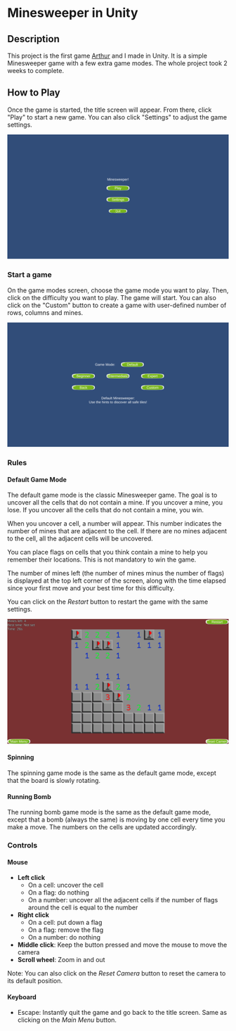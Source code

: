 # Minesweeper in Unity

## Description

This project is the first game [Arthur](https://github.com/ArthurChassaing) and I made in Unity. It is a simple Minesweeper game with a few extra game modes. The whole project took 2 weeks to complete.

## How to Play

Once the game is started, the title screen will appear. From there, click "Play" to start a new game. You can also click "Settings" to adjust the game settings.

![Title Screen](Screenshots/TitleScreen.png)

### Start a game

On the game modes screen, choose the game mode you want to play. Then, click on the difficulty you want to play. The game will start. You can also click on the "Custom" button to create a game with user-defined number of rows, columns and mines.

![Game Modes](Screenshots/GameModes.png)

### Rules

#### Default Game Mode

The default game mode is the classic Minesweeper game. The goal is to uncover all the cells that do not contain a mine. If you uncover a mine, you lose. If you uncover all the cells that do not contain a mine, you win.

When you uncover a cell, a number will appear. This number indicates the number of mines that are adjacent to the cell. If there are no mines adjacent to the cell, all the adjacent cells will be uncovered.

You can place flags on cells that you think contain a mine to help you remember their locations. This is not mandatory to win the game.

The number of mines left (the number of mines minus the number of flags) is displayed at the top left corner of the screen, along with the time elapsed since your first move and your best time for this difficulty.

You can click on the *Restart* button to restart the game with the same settings.

![Ongoing Beginner Game](Screenshots/ClassicBeginner.png)

#### Spinning

The spinning game mode is the same as the default game mode, except that the board is slowly rotating.

#### Running Bomb

The running bomb game mode is the same as the default game mode, except that a bomb (always the same) is moving by one cell every time you make a move. The numbers on the cells are updated accordingly.

### Controls

#### Mouse

- **Left click**
    - On a cell: uncover the cell
    - On a flag: do nothing
    - On a number: uncover all the adjacent cells if the number of flags around the cell is equal to the number
- **Right click**
    - On a cell: put down a flag
    - On a flag: remove the flag
    - On a number: do nothing
- **Middle click**: Keep the button pressed and move the mouse to move the camera
- **Scroll wheel**: Zoom in and out

Note: You can also click on the *Reset Camera* button to reset the camera to its default position.

#### Keyboard

- Escape: Instantly quit the game and go back to the title screen. Same as clicking on the *Main Menu* button.

